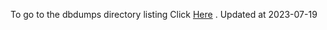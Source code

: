 To go to the dbdumps directory listing Click [Here](https://ipfs.io/ipfs/bafkreife65ghbynsw4nave2ss2mcsp4z2devfnbwecpvvgh44fjclixi3a) . Updated at 2023-07-19